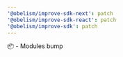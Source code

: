 ```yaml
---
'@obelism/improve-sdk-next': patch
'@obelism/improve-sdk-react': patch
'@obelism/improve-sdk': patch
---
```


📦 - Modules bump
